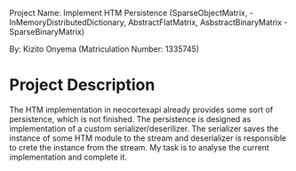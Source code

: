 Project Name: Implement HTM Persistence (SparseObjectMatrix<T>, -	InMemoryDistributedDictionary, AbstractFlatMatrix, AsbstractBinaryMatrix - SparseBinaryMatrix)

By: Kizito Onyema (Matriculation Number: 1335745)
  
# **Project Description**
  
The HTM implementation in neocortexapi already provides some sort of 
persistence, which is not finished. The persistence is designed as 
implementation of a custom serializer/deserilizer. The serializer saves the 
instance of some HTM module to the stream and deserializer is responsible 
to crete the instance from the stream. My task is to analyse the current 
implementation and complete it.
  

  


